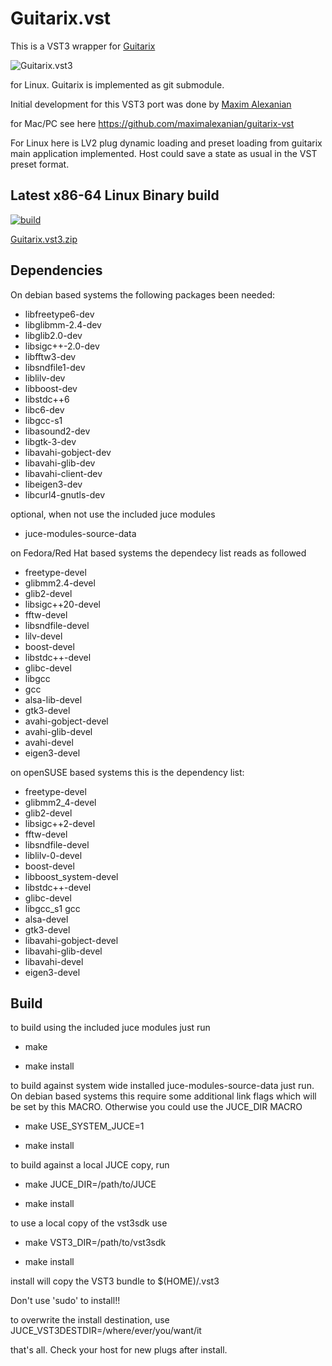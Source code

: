 # Guitarix.vst

This is a VST3 wrapper for [Guitarix](https://github.com/brummer10/guitarix)

![Guitarix.vst3](https://camo.githubusercontent.com/cb7ca389f73ae1c2117d24ce407d640e26e5121cf62db4f8075e08307f6848cc/68747470733a2f2f692e696d6775722e636f6d2f556c657a47386e2e706e67)

for Linux. Guitarix is implemented as git submodule.

Initial development for this VST3 port was done by [Maxim Alexanian](https://www.musiclab.com/)

for Mac/PC see here <https://github.com/maximalexanian/guitarix-vst>

For Linux here is LV2 plug dynamic loading and preset loading from guitarix main application implemented.
Host could save a state as usual in the VST preset format.

## Latest x86-64 Linux Binary build

[![build](https://github.com/brummer10/guitarix.vst/actions/workflows/build.yml/badge.svg)](https://github.com/brummer10/guitarix.vst/actions/workflows/build.yml)

[Guitarix.vst3.zip](https://github.com/brummer10/guitarix.vst/releases/download/Latest/Guitarix.vst3.zip)

## Dependencies

On debian based systems the following packages been needed:

- libfreetype6-dev
- libglibmm-2.4-dev
- libglib2.0-dev
- libsigc++-2.0-dev
- libfftw3-dev
- libsndfile1-dev
- liblilv-dev
- libboost-dev
- libstdc++6
- libc6-dev
- libgcc-s1
- libasound2-dev
- libgtk-3-dev
- libavahi-gobject-dev
- libavahi-glib-dev
- libavahi-client-dev
- libeigen3-dev
- libcurl4-gnutls-dev

optional, when not use the included juce modules

- juce-modules-source-data

on Fedora/Red Hat based systems the dependecy list reads as followed

- freetype-devel
- glibmm2.4-devel
- glib2-devel
- libsigc++20-devel
- fftw-devel
- libsndfile-devel
- lilv-devel
- boost-devel
- libstdc++-devel
- glibc-devel
- libgcc
- gcc
- alsa-lib-devel
- gtk3-devel
- avahi-gobject-devel
- avahi-glib-devel
- avahi-devel
- eigen3-devel

on openSUSE based systems this is the dependency list:

- freetype-devel
- glibmm2_4-devel
- glib2-devel
- libsigc++2-devel
- fftw-devel
- libsndfile-devel
- liblilv-0-devel
- boost-devel
- libboost_system-devel
- libstdc++-devel
- glibc-devel
- libgcc_s1 gcc
- alsa-devel
- gtk3-devel
- libavahi-gobject-devel
- libavahi-glib-devel
- libavahi-devel
- eigen3-devel

## Build

to build using the included juce modules just run

- make

- make install

to build against system wide installed juce-modules-source-data
just run. On debian based systems this require some additional link flags
which will be set by this MACRO. Otherwise you could use the JUCE_DIR MACRO

- make USE_SYSTEM_JUCE=1

- make install

to build against a local JUCE copy, run

- make JUCE_DIR=/path/to/JUCE

- make install

to use a local copy of the vst3sdk use

- make VST3_DIR=/path/to/vst3sdk

- make install

install will copy the VST3 bundle to $(HOME)/.vst3 

Don't use 'sudo' to install!!

to overwrite the install destination, use JUCE_VST3DESTDIR=/where/ever/you/want/it

that's all.
Check your host for new plugs after install.
